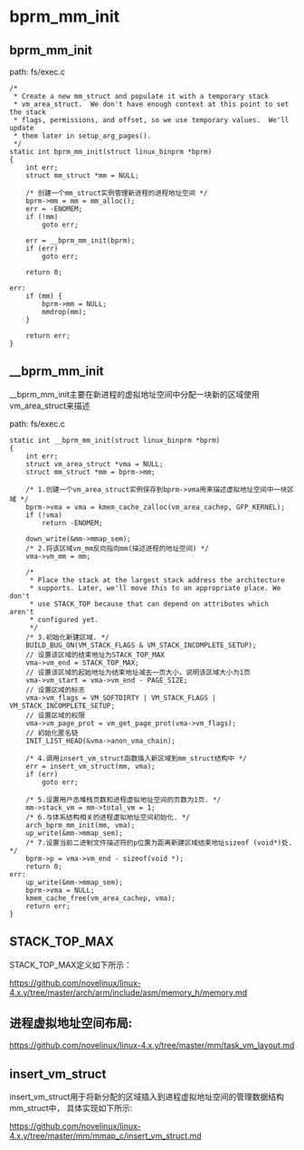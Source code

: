 bprm_mm_init
========================================

bprm_mm_init
----------------------------------------

path: fs/exec.c
```
/*
 * Create a new mm_struct and populate it with a temporary stack
 * vm_area_struct.  We don't have enough context at this point to set the stack
 * flags, permissions, and offset, so we use temporary values.  We'll update
 * them later in setup_arg_pages().
 */
static int bprm_mm_init(struct linux_binprm *bprm)
{
    int err;
    struct mm_struct *mm = NULL;

    /* 创建一个mm_struct实例管理新进程的进程地址空间 */
    bprm->mm = mm = mm_alloc();
    err = -ENOMEM;
    if (!mm)
        goto err;

    err = __bprm_mm_init(bprm);
    if (err)
        goto err;

    return 0;

err:
    if (mm) {
        bprm->mm = NULL;
        mmdrop(mm);
    }

    return err;
}
```

__bprm_mm_init
----------------------------------------

__bprm_mm_init主要在新进程的虚拟地址空间中分配一块新的区域使用vm_area_struct来描述

path: fs/exec.c
```
static int __bprm_mm_init(struct linux_binprm *bprm)
{
    int err;
    struct vm_area_struct *vma = NULL;
    struct mm_struct *mm = bprm->mm;

    /* 1.创建一个vm_area_struct实例保存到bprm->vma用来描述虚拟地址空间中一块区域 */
    bprm->vma = vma = kmem_cache_zalloc(vm_area_cachep, GFP_KERNEL);
    if (!vma)
        return -ENOMEM;

    down_write(&mm->mmap_sem);
    /* 2.将该区域vm_mm反向指向mm(描述进程的地址空间) */
    vma->vm_mm = mm;

    /*
     * Place the stack at the largest stack address the architecture
     * supports. Later, we'll move this to an appropriate place. We don't
     * use STACK_TOP because that can depend on attributes which aren't
     * configured yet.
     */
    /* 3.初始化新建区域. */
    BUILD_BUG_ON(VM_STACK_FLAGS & VM_STACK_INCOMPLETE_SETUP);
    // 设置该区域的结束地址为STACK_TOP_MAX
    vma->vm_end = STACK_TOP_MAX;
    // 设置该区域的起始地址为结束地址减去一页大小，说明该区域大小为1页
    vma->vm_start = vma->vm_end - PAGE_SIZE;
    // 设置区域的标志
    vma->vm_flags = VM_SOFTDIRTY | VM_STACK_FLAGS | VM_STACK_INCOMPLETE_SETUP;
    // 设置区域的权限
    vma->vm_page_prot = vm_get_page_prot(vma->vm_flags);
    // 初始化匿名链
    INIT_LIST_HEAD(&vma->anon_vma_chain);

    /* 4.调用insert_vm_struct函数插入新区域到mm_struct结构中 */
    err = insert_vm_struct(mm, vma);
    if (err)
        goto err;

    /* 5.设置用户态堆栈页数和进程虚拟地址空间的页数为1页. */
    mm->stack_vm = mm->total_vm = 1;
    /* 6.与体系结构相关的进程虚拟地址空间初始化. */
    arch_bprm_mm_init(mm, vma);
    up_write(&mm->mmap_sem);
    /* 7.设置当前二进制文件描述符的p位置为距离新建区域结束地址sizeof (void*)处. */
    bprm->p = vma->vm_end - sizeof(void *);
    return 0;
err:
    up_write(&mm->mmap_sem);
    bprm->vma = NULL;
    kmem_cache_free(vm_area_cachep, vma);
    return err;
}
```

STACK_TOP_MAX
----------------------------------------

STACK_TOP_MAX定义如下所示：

https://github.com/novelinux/linux-4.x.y/tree/master/arch/arm/include/asm/memory_h/memory.md

进程虚拟地址空间布局:
----------------------------------------

https://github.com/novelinux/linux-4.x.y/tree/master/mm/task_vm_layout.md

insert_vm_struct
----------------------------------------

insert_vm_struct用于将新分配的区域插入到进程虚拟地址空间的管理数据结构mm_struct中，
具体实现如下所示:

https://github.com/novelinux/linux-4.x.y/tree/master/mm/mmap_c/insert_vm_struct.md
